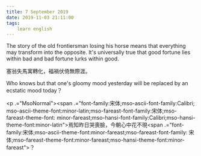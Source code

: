 ```yaml
---
title: 7 September 2019
date: 2019-11-03 21:11:00
tags:
    learn english
---
```

<p .="MsoNormal"><span lang="EN-US">The story of the old frontiersman losing
his horse means that everything may transform into the opposite. It</span><span lang="EN-US" .="font-family:&#x5B8B;&#x4F53;">&apos;</span><span lang="EN-US">s universally true
that good fortune lies within bad and bad fortune lurks within good. </span></p>

<p .="MsoNormal"><span .="font-family:&#x5B8B;&#x4F53;;mso-ascii-font-family:Calibri;
mso-ascii-theme-font:minor-latin;mso-fareast-font-family:&#x5B8B;&#x4F53;;mso-fareast-theme-font:
minor-fareast;mso-hansi-font-family:Calibri;mso-hansi-theme-font:minor-latin">&#x585E;&#x7FC1;&#x5931;&#x99AC;&#x5BD3;&#x8F49;&#x5316;&#xFF0C;&#x798F;&#x798D;&#x4F0F;&#x501A;&#x7121;&#x969B;&#x6DAF;&#x3002;</span></p><p .="MsoNormal"><span lang="EN-US">Who knows but that one</span><span lang="EN-US" .="font-family:&#x5B8B;&#x4F53;">&apos;</span><span lang="EN-US">s gloomy mood yesterday
will be replaced by an ecstatic mood today</span><span .="font-family:&#x5B8B;&#x4F53;">&#xFF1F;</span></p><p .="MsoNormal"><span .="font-family:&#x5B8B;&#x4F53;;mso-ascii-font-family:Calibri;
mso-ascii-theme-font:minor-latin;mso-fareast-font-family:&#x5B8B;&#x4F53;;mso-fareast-theme-font:
minor-fareast;mso-hansi-font-family:Calibri;mso-hansi-theme-font:minor-latin">

</span></p><p .="MsoNormal"><span .="font-family:&#x5B8B;&#x4F53;;mso-ascii-font-family:Calibri;
mso-ascii-theme-font:minor-latin;mso-fareast-font-family:&#x5B8B;&#x4F53;;mso-fareast-theme-font:
minor-fareast;mso-hansi-font-family:Calibri;mso-hansi-theme-font:minor-latin">&#x7109;&#x77E5;&#x6628;&#x65E5;&#x54ED;&#x55AA;&#x81C9;&#xFF0C;&#x4ECA;&#x671D;&#x5FC3;&#x4E2D;&#x82B1;&#x4E0D;&#x73FE;</span><span .="font-family:&#x5B8B;&#x4F53;;mso-ascii-theme-font:minor-fareast;mso-fareast-font-family:
&#x5B8B;&#x4F53;;mso-fareast-theme-font:minor-fareast;mso-hansi-theme-font:minor-fareast">&#xFF1F;</span></p>